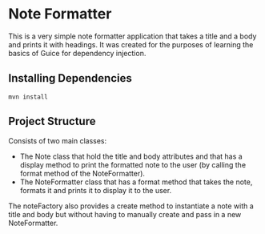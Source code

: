 # Note Formatter

This is a very simple note formatter application that takes a title and a body and prints it with headings.
It was created for the purposes of learning the basics of Guice for dependency injection.

## Installing Dependencies
```mvn install```

## Project Structure
Consists of two main classes:
- The Note class that hold the title and body attributes and that has a display method to print the formatted note to the user (by calling the format method of the NoteFormatter).
- The NoteFormatter class that has a format method that takes the note, formats it and prints it to display it to the user.

The noteFactory also provides a create method to instantiate a note with a title and body but without having to manually create and pass in a new NoteFormatter.
